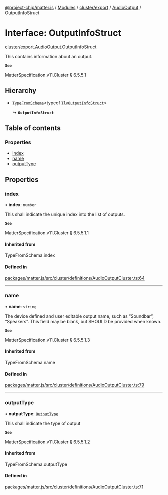 [@project-chip/matter.js](../README.md) / [Modules](../modules.md) / [cluster/export](../modules/cluster_export.md) / [AudioOutput](../modules/cluster_export.AudioOutput.md) / OutputInfoStruct

# Interface: OutputInfoStruct

[cluster/export](../modules/cluster_export.md).[AudioOutput](../modules/cluster_export.AudioOutput.md).OutputInfoStruct

This contains information about an output.

**`See`**

MatterSpecification.v11.Cluster § 6.5.5.1

## Hierarchy

- [`TypeFromSchema`](../modules/tlv_export.md#typefromschema)\<typeof [`TlvOutputInfoStruct`](../modules/cluster_export.AudioOutput.md#tlvoutputinfostruct)\>

  ↳ **`OutputInfoStruct`**

## Table of contents

### Properties

- [index](cluster_export.AudioOutput.OutputInfoStruct.md#index)
- [name](cluster_export.AudioOutput.OutputInfoStruct.md#name)
- [outputType](cluster_export.AudioOutput.OutputInfoStruct.md#outputtype)

## Properties

### index

• **index**: `number`

This shall indicate the unique index into the list of outputs.

**`See`**

MatterSpecification.v11.Cluster § 6.5.5.1.1

#### Inherited from

TypeFromSchema.index

#### Defined in

[packages/matter.js/src/cluster/definitions/AudioOutputCluster.ts:64](https://github.com/project-chip/matter.js/blob/6d3b6a5d957d88a9231d6ecab4bb41f8133112be/packages/matter.js/src/cluster/definitions/AudioOutputCluster.ts#L64)

___

### name

• **name**: `string`

The device defined and user editable output name, such as “Soundbar”, “Speakers”. This field may be blank,
but SHOULD be provided when known.

**`See`**

MatterSpecification.v11.Cluster § 6.5.5.1.3

#### Inherited from

TypeFromSchema.name

#### Defined in

[packages/matter.js/src/cluster/definitions/AudioOutputCluster.ts:79](https://github.com/project-chip/matter.js/blob/6d3b6a5d957d88a9231d6ecab4bb41f8133112be/packages/matter.js/src/cluster/definitions/AudioOutputCluster.ts#L79)

___

### outputType

• **outputType**: [`OutputType`](../enums/cluster_export.AudioOutput.OutputType.md)

This shall indicate the type of output

**`See`**

MatterSpecification.v11.Cluster § 6.5.5.1.2

#### Inherited from

TypeFromSchema.outputType

#### Defined in

[packages/matter.js/src/cluster/definitions/AudioOutputCluster.ts:71](https://github.com/project-chip/matter.js/blob/6d3b6a5d957d88a9231d6ecab4bb41f8133112be/packages/matter.js/src/cluster/definitions/AudioOutputCluster.ts#L71)
